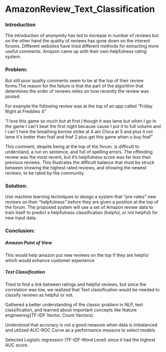 # AmazonReview_Text_Classification

### Introduction

The introduction of anonymity has led to increase in number of reviews but on the other hand the quality of reviews has gone down on the interent forums. Different websites have tried different methods for extracting more useful comments. Amazon came up with their own helpfulness rating system.

### Problem:

But still poor quality comments seem to be at the top of their review forms.The reason for the failure is that the part of the algorithm that determines the order of reviews relies on how recently the review was posted.

For example the following review was at the top of an app called “Friday Night at Freddies 4”

“I love this game so much but at first I though it was lame but when I go in the game I can't beat the first night because cause I put it to full volume and I can't here the breathing bonnie strike at 4 am Chica at 5 and plus it not lame it's better than fnaf and fnaf 2 plus get this game when u buy fnaf”

This comment, despite being at the top of the forum, is difficult to understand, a run on sentence, and full of spelling errors. The offending review was the most recent, but it’s helpfulness score was far less than previous reviews. This illustrates the difficult balance that must be struck between showing the highest rated reviews, and showing the newest reviews, to be rated by the community.

### Solution:

Use machine learning techniques to design a system that “pre-rates” new reviews on their “helpfulness” before they are given a position at the top of the forum. The proposed system will use a set of Amazon review data to train itself to predict a helpfulness classification (helpful, or not helpful) for new input data.

### Conclusion:
##### Amazon Point of View

This would help amazon put new reviews on the top if they are helpful which would enhance customer experience

##### Text Classification
Tried to find a link between ratings and helpful reviews, but since the correlation was low, we realized that Text classification would be needed to classify reviews as helpful or not.

Gathered a better understanding of the classic problem in NLP, text classification, and learned about important concepts like feature engineering(TF-IDF Vector, Count Vectors).

Understood that accuracy is not a good measure when data is imbalanced and utilized AUC-ROC Curve as a performance measure to select models

Selected Logistic regression (TF-IDF-Word Level) since it had the highest AUC score.

